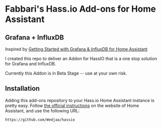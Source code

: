# Fabbari's Hass.io Add-ons for Home Assistant

## Grafana + InfluxDB

Inspired by [Getting Started with Grafana & InfluxDB for Home Assistant](https://philhawthorne.com/getting-started-with-grafana-influxdb-for-home-assistant/)

I created this repo to deliver an Addon for HassIO that is a one stop solution
for Grafana and InfluxDB.

Currently this Addon is in Beta Stage -- use at your own risk.

## Installation

Adding this add-ons repository to your Hass.io Home Assistant instance is
pretty easy. Follow [the official instructions](https://www.home-assistant.io/hassio/installing_third_party_addons/) on the
website of Home Assistant, and use the following URL:

```txt
https://github.com/Wedjaa/hassio
```
